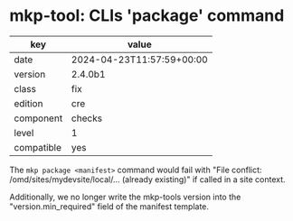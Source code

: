 [//]: # (werk v2)
# mkp-tool: CLIs 'package' command

key        | value
---------- | ---
date       | 2024-04-23T11:57:59+00:00
version    | 2.4.0b1
class      | fix
edition    | cre
component  | checks
level      | 1
compatible | yes

The `mkp package <manifest>` command would fail with "File conflict: /omd/sites/mydevsite/local/... (already existing)" if called in a site context.

Additionally, we no longer write the mkp-tools version into the "version.min_required" field of the manifest template.
